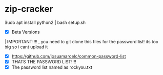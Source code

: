 # zip-cracker
Sudo apt install python2
| 
bash setup.sh

- [x] Beta Versions 

|
IMPORTANT!!!!
, you need to git clone this files for the password list! its too big so i cant upload it

- [x] https://github.com/josuamarcelc/common-password-list
- [x] THATS THE PASSWORD LIST!!!!
- [x] The password list named as rockyou.txt
